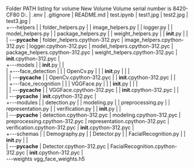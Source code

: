 Folder PATH listing for volume New Volume
Volume serial number is 8420-CF80
D:.
|   .env
|   .gitignore
|   README.md
|   test.ipynb
|   test1.jpg
|   test2.jpg
|   test3.jpg
|   
+---helpers
|   |   folder_helpers.py
|   |   image_helpers.py
|   |   logger.py
|   |   model_helpers.py
|   |   package_helpers.py
|   |   weight_helpers.py
|   |   __init__.py
|   |   
|   \---__pycache__
|           folder_helpers.cpython-312.pyc
|           image_helpers.cpython-312.pyc
|           logger.cpython-312.pyc
|           model_helpers.cpython-312.pyc
|           package_helpers.cpython-312.pyc
|           weight_helpers.cpython-312.pyc
|           __init__.cpython-312.pyc
|           
+---models
|   |   __init__.py
|   |   
|   +---face_detection
|   |   |   OpenCv.py
|   |   |   __init__.py
|   |   |   
|   |   \---__pycache__
|   |           OpenCv.cpython-312.pyc
|   |           __init__.cpython-312.pyc
|   |           
|   +---face_recognition
|   |   |   VGGFace.py
|   |   |   __init__.py
|   |   |   
|   |   \---__pycache__
|   |           VGGFace.cpython-312.pyc
|   |           __init__.cpython-312.pyc
|   |           
|   \---__pycache__
|           __init__.cpython-312.pyc
|           
+---modules
|   |   detection.py
|   |   modeling.py
|   |   preprocessing.py
|   |   representation.py
|   |   verification.py
|   |   __init__.py
|   |   
|   \---__pycache__
|           detection.cpython-312.pyc
|           modeling.cpython-312.pyc
|           preprocessing.cpython-312.pyc
|           representation.cpython-312.pyc
|           verification.cpython-312.pyc
|           __init__.cpython-312.pyc
|           
+---schemas
|   |   Demography.py
|   |   Detector.py
|   |   FacialRecognition.py
|   |   __init__.py
|   |   
|   \---__pycache__
|           Detector.cpython-312.pyc
|           FacialRecognition.cpython-312.pyc
|           __init__.cpython-312.pyc
|           
\---weights
        vgg_face_weights.h5
        
